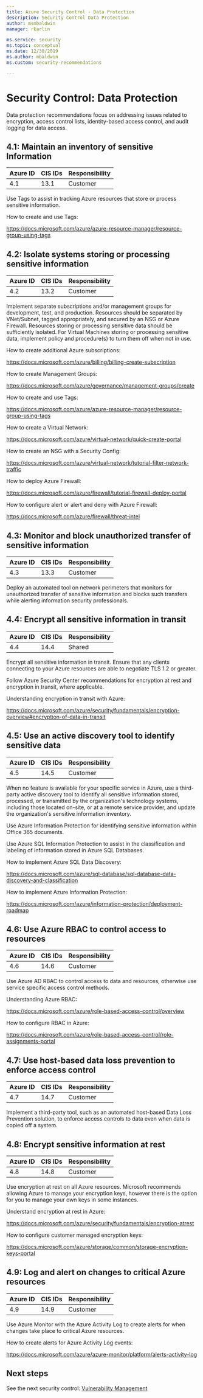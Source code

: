 ```yaml
---
title: Azure Security Control - Data Protection
description: Security Control Data Protection
author: msmbaldwin
manager: rkarlin

ms.service: security
ms.topic: conceptual
ms.date: 12/30/2019
ms.author: mbaldwin
ms.custom: security-recommendations

---
```


# Security Control: Data Protection

Data protection recommendations focus on addressing issues related to encryption, access control lists, identity-based access control, and audit logging for data access.

## 4.1: Maintain an inventory of sensitive Information

| Azure ID | CIS IDs | Responsibility |
|--|--|--|
| 4.1 | 13.1 | Customer |

Use Tags to assist in tracking Azure resources that store or process sensitive information.

How to create and use Tags:

https://docs.microsoft.com/azure/azure-resource-manager/resource-group-using-tags

## 4.2: Isolate systems storing or processing sensitive information

| Azure ID | CIS IDs | Responsibility |
|--|--|--|
| 4.2 | 13.2 | Customer |

Implement separate subscriptions and/or management groups for development, test, and production. Resources should be separated by VNet/Subnet, tagged appropriately, and secured by an NSG or Azure Firewall. Resources storing or processing sensitive data should be sufficiently isolated. For Virtual Machines storing or processing sensitive data, implement policy and procedure(s) to turn them off when not in use.

How to create additional Azure subscriptions:

https://docs.microsoft.com/azure/billing/billing-create-subscription

How to create Management Groups:

https://docs.microsoft.com/azure/governance/management-groups/create

How to create and use Tags:

https://docs.microsoft.com/azure/azure-resource-manager/resource-group-using-tags

How to create a Virtual Network:

https://docs.microsoft.com/azure/virtual-network/quick-create-portal

How to create an NSG with a Security Config:

https://docs.microsoft.com/azure/virtual-network/tutorial-filter-network-traffic

How to deploy Azure Firewall:

https://docs.microsoft.com/azure/firewall/tutorial-firewall-deploy-portal

How to configure alert or alert and deny with Azure Firewall:

https://docs.microsoft.com/azure/firewall/threat-intel

## 4.3: Monitor and block unauthorized transfer of sensitive information

| Azure ID | CIS IDs | Responsibility |
|--|--|--|
| 4.3 | 13.3 | Customer |

Deploy an automated tool on network perimeters that monitors for unauthorized transfer of sensitive information and blocks such transfers while alerting information security professionals.

## 4.4: Encrypt all sensitive information in transit

| Azure ID | CIS IDs | Responsibility |
|--|--|--|
| 4.4 | 14.4 | Shared |

Encrypt all sensitive information in transit. Ensure that any clients connecting to your Azure resources are able to negotiate TLS 1.2 or greater.

Follow Azure Security Center recommendations for encryption at rest and encryption in transit, where applicable.

Understanding encryption in transit with Azure:

https://docs.microsoft.com/azure/security/fundamentals/encryption-overview#encryption-of-data-in-transit

## 4.5: Use an active discovery tool to identify sensitive data

| Azure ID | CIS IDs | Responsibility |
|--|--|--|
| 4.5 | 14.5 | Customer |

When no feature is available for your specific service in Azure, use a third-party active discovery tool to identify all sensitive information stored, processed, or transmitted by the organization's technology systems, including those located on-site, or at a remote service provider, and update the organization's sensitive information inventory.

Use Azure Information Protection for identifying sensitive information within Office 365 documents.

Use Azure SQL Information Protection to assist in the classification and labeling of information stored in Azure SQL Databases.

How to implement Azure SQL Data Discovery:

https://docs.microsoft.com/azure/sql-database/sql-database-data-discovery-and-classification

How to implement Azure Information Protection:

https://docs.microsoft.com/azure/information-protection/deployment-roadmap

## 4.6: Use Azure RBAC to control access to resources

| Azure ID | CIS IDs | Responsibility |
|--|--|--|
| 4.6 | 14.6 | Customer |

Use Azure AD RBAC to control access to data and resources, otherwise use service specific access control methods.

Understanding Azure RBAC:

https://docs.microsoft.com/azure/role-based-access-control/overview

How to configure RBAC in Azure:

https://docs.microsoft.com/azure/role-based-access-control/role-assignments-portal

## 4.7: Use host-based data loss prevention to enforce access control

| Azure ID | CIS IDs | Responsibility |
|--|--|--|
| 4.7 | 14.7 | Customer |

Implement a third-party tool, such as an automated host-based Data Loss Prevention solution, to enforce access controls to data even when data is copied off a system.

## 4.8: Encrypt sensitive information at rest

| Azure ID | CIS IDs | Responsibility |
|--|--|--|
| 4.8 | 14.8 | Customer |

Use  encryption at rest on all Azure resources. Microsoft recommends allowing Azure to manage your encryption keys, however there is the option for you to manage your own keys in some instances. 

Understand encryption at rest in Azure:

https://docs.microsoft.com/azure/security/fundamentals/encryption-atrest

How to configure customer managed encryption keys:

https://docs.microsoft.com/azure/storage/common/storage-encryption-keys-portal

## 4.9: Log and alert on changes to critical Azure resources

| Azure ID | CIS IDs | Responsibility |
|--|--|--|
| 4.9 | 14.9 | Customer |

Use Azure Monitor with the Azure Activity Log to create alerts for when changes take place to critical Azure resources.

How to create alerts for Azure Activity Log events:

https://docs.microsoft.com/azure/azure-monitor/platform/alerts-activity-log

## Next steps

See the next security control: [Vulnerability Management](security-control-vulnerability-management.md)

